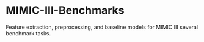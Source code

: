 # MIMIC-III-Benchmarks
Feature extraction, preprocessing, and baseline models for MIMIC III several benchmark tasks.
